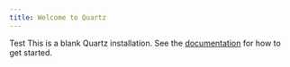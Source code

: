 ```yaml
---
title: Welcome to Quartz
---
```

Test
This is a blank Quartz installation.
See the [documentation](https://quartz.jzhao.xyz) for how to get started.
